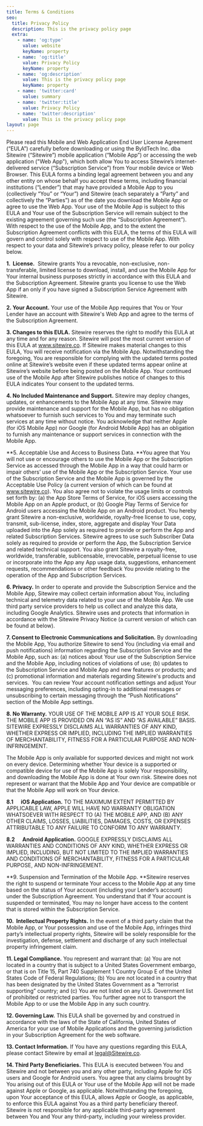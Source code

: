 ```yaml
---
title: Terms & Conditions
seo:
  title: Privacy Policy
  description: This is the privacy policy page
  extra:
    - name: 'og:type'
      value: website
      keyName: property
    - name: 'og:title'
      value: Privacy Policy
      keyName: property
    - name: 'og:description'
      value: This is the privacy policy page
      keyName: property
    - name: 'twitter:card'
      value: summary
    - name: 'twitter:title'
      value: Privacy Policy
    - name: 'twitter:description'
      value: This is the privacy policy page
layout: page
---
```

Please read this Mobile and Web Application End User License Agreement (“EULA”) carefully before downloading or using the ByldTech Inc. dba Sitewire (“Sitewire”) mobile application (“Mobile App”) or accessing the web application ("Web App"), which both allow You to access Sitewire’s internet-delivered service (“Subscription Service”) from Your mobile device or Web Browser. This EULA forms a binding legal agreement between you and any other entity on whose behalf you accept these terms, including financial institutions (“Lender”) that may have provided a Mobile App to you (collectively “You” or “Your”) and Sitewire (each separately a “Party” and collectively the “Parties”) as of the date you download the Mobile App or agree to use the Web App. Your use of the Mobile App is subject to this EULA and Your use of the Subscription Service will remain subject to the existing agreement governing such use (the “Subscription Agreement”). With respect to the use of the Mobile App, and to the extent the Subscription Agreement conflicts with this EULA, the terms of this EULA will govern and control solely with respect to use of the Mobile App. With respect to your data and Sitewire’s privacy policy, please refer to our policy below.

**1.  License.**  Sitewire grants You a revocable, non-exclusive, non-transferable, limited license to download, install, and use the Mobile App for Your internal business purposes strictly in accordance with this EULA and the Subscription Agreement. Sitewire grants you license to use the Web App if an only if you have signed a Subscription Service Agreement with Sitewire.

**2. Your Account.** Your use of the Mobile App requires that You or Your Lender have an account with Sitewire's Web App and agree to the terms of the Subscription Agreement.

**3. Changes to this EULA.** Sitewire reserves the right to modify this EULA at any time and for any reason. Sitewire will post the most current version of this EULA at www.sitewire.co. If Sitewire makes material changes to this EULA, You will receive notification via the Mobile App. Notwithstanding the foregoing, You are responsible for complying with the updated terms posted online at Sitewire’s website even if these updated terms appear online at Sitewire’s website before being posted on the Mobile App. Your continued use of the Mobile App after Sitewire publishes notice of changes to this EULA indicates Your consent to the updated terms.

**4. No Included Maintenance and Support.** Sitewire may deploy changes, updates, or enhancements to the Mobile App at any time. Sitewire may provide maintenance and support for the Mobile App, but has no obligation whatsoever to furnish such services to You and may terminate such services at any time without notice. You acknowledge that neither Apple (for iOS Mobile App) nor Google (for Android Mobile App) has an obligation to furnish any maintenance or support services in connection with the Mobile App.

**5. Acceptable Use and Access to Business Data. **You agree that You will not use or encourage others to use the Mobile App or the Subscription Service as accessed through the Mobile App in a way that could harm or impair others’ use of the Mobile App or the Subscription Service. Your use of the Subscription Service and the Mobile App is governed by the Acceptable Use Policy (a current version of which can be found at www.sitewire.co). You also agree not to violate the usage limits or controls set forth by: (a) the App Store Terms of Service, for iOS users accessing the Mobile App on an Apple product, or (b) Google Play Terms of Service for Android users accessing the Mobile App on an Android product. You hereby grant Sitewire a non-exclusive, worldwide, royalty-free license to use, copy, transmit, sub-license, index, store, aggregate and display Your Data uploaded into the App solely as required to provide or perform the App and related Subscription Services. Sitewire agrees to use such Subscriber Data solely as required to provide or perform the App, the Subscription Service and related technical support. You also grant Sitewire a royalty-free, worldwide, transferable, sublicensable, irrevocable, perpetual license to use or incorporate into the App any App usage data, suggestions, enhancement requests, recommendations or other feedback You provide relating to the operation of the App and Subscription Services.

**6. Privacy.** In order to operate and provide the Subscription Service and the Mobile App, Sitewire may collect certain information about You, including technical and telemetry data related to your use of the Mobile App. We use third party service providers to help us collect and analyze this data, including Google Analytics. Sitewire uses and protects that information in accordance with the Sitewire Privacy Notice (a current version of which can be found at below).

**7. Consent to Electronic Communications and Solicitation.** By downloading the Mobile App, You authorize Sitewire to send You (including via email and push notifications) information regarding the Subscription Service and the Mobile App, such as: (a) notices about Your use of the Subscription Service and the Mobile App, including notices of violations of use; (b) updates to the Subscription Service and Mobile App and new features or products; and (c) promotional information and materials regarding Sitewire's products and services.  You can review Your account notification settings and adjust Your messaging preferences, including opting-in to additional messages or unsubscribing to certain messaging through the “Push Notifications” section of the Mobile App settings.

**8. No Warranty.** YOUR USE OF THE MOBILE APP IS AT YOUR SOLE RISK. THE MOBILE APP IS PROVIDED ON AN “AS IS” AND “AS AVAILABLE” BASIS. SITEWIRE EXPRESSLY DISCLAIMS ALL WARRANTIES OF ANY KIND, WHETHER EXPRESS OR IMPLIED, INCLUDING THE IMPLIED WARRANTIES OF MERCHANTABILITY, FITNESS FOR A PARTICULAR PURPOSE AND NON-INFRINGEMENT.

The Mobile App is only available for supported devices and might not work on every device. Determining whether Your device is a supported or compatible device for use of the Mobile App is solely Your responsibility, and downloading the Mobile App is done at Your own risk. Sitewire does not represent or warrant that the Mobile App and Your device are compatible or that the Mobile App will work on Your device.

**8.1      iOS Application.** TO THE MAXIMUM EXTENT PERMITTED BY APPLICABLE LAW, APPLE WILL HAVE NO WARRANTY OBLIGATION WHATSOEVER WITH RESPECT TO (A) THE MOBILE APP, AND (B) ANY OTHER CLAIMS, LOSSES, LIABILITIES, DAMAGES, COSTS, OR EXPENSES ATTRIBUTABLE TO ANY FAILURE TO CONFORM TO ANY WARRANTY.  

**8.2      Android Application.** GOOGLE EXPRESSLY DISCLAIMS ALL WARRANTIES AND CONDITIONS OF ANY KIND, WHETHER EXPRESS OR IMPLIED, INCLUDING, BUT NOT LIMITED TO THE IMPLIED WARRANTIES AND CONDITIONS OF MERCHANTABILITY, FITNESS FOR A PARTICULAR PURPOSE, AND NON-INFRINGEMENT.

\*\*9. Suspension and Termination of the Mobile App. \*\*Sitewire reserves the right to suspend or terminate Your access to the Mobile App at any time based on the status of Your account (including your Lender’s account) under the Subscription Agreement. You understand that if Your account is suspended or terminated, You may no longer have access to the content that is stored within the Subscription Service.

**10.  Intellectual Property Rights.** In the event of a third party claim that the Mobile App, or Your possession and use of the Mobile App, infringes third party’s intellectual property rights, Sitewire will be solely responsible for the investigation, defense, settlement and discharge of any such intellectual property infringement claim.

**11. Legal Compliance.** You represent and warrant that: (a) You are not located in a country that is subject to a United States Government embargo, or that is on Title 15, Part 740 Supplement 1 Country Group E of the United States Code of Federal Regulations; (b) You are not located in a country that has been designated by the United States Government as a “terrorist supporting” country; and (c) You are not listed on any U.S. Government list of prohibited or restricted parties. You further agree not to transport the Mobile App to or use the Mobile App in any such country.

**12. Governing Law.** This EULA shall be governed by and construed in accordance with the laws of the State of California, United States of America for your use of Mobile Applications and the governing jurisdiction in your Subscription Agreement for the web software.

**13. Contact Information.** If You have any questions regarding this EULA, please contact Sitewire by email at legal@Sitewire.co.

**14. Third Party Beneficiaries.** This EULA is executed between You and Sitewire and not between you and any other party, including Apple for iOS users and Google for Android users. You agree that any claims brought by You arising out of this EULA or Your use of the Mobile App will not be made against Apple or Google, as applicable. Notwithstanding the foregoing, upon Your acceptance of this EULA, allows Apple or Google, as applicable, to enforce this EULA against You as a third party beneficiary thereof. Sitewire is not responsible for any applicable third-party agreement between You and Your any third-party, including your wireless provider.
